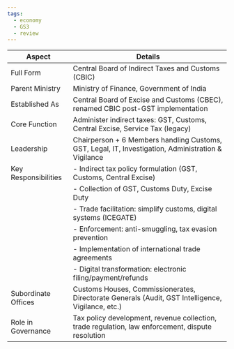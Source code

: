 ```yaml
---
tags:
  - economy
  - GS3
  - review
---
```

| Aspect               | Details                                                                                             |
| -------------------- | --------------------------------------------------------------------------------------------------- |
| Full Form            | Central Board of Indirect Taxes and Customs (CBIC)                                                  |
| Parent Ministry      | Ministry of Finance, Government of India                                                            |
| Established As       | Central Board of Excise and Customs (CBEC), renamed CBIC post-GST implementation                    |
| Core Function        | Administer indirect taxes: GST, Customs, Central Excise, Service Tax (legacy)                       |
| Leadership           | Chairperson + 6 Members handling Customs, GST, Legal, IT, Investigation, Administration & Vigilance |
| Key Responsibilities | - Indirect tax policy formulation (GST, Customs, Central Excise)                                    |
|                      | - Collection of GST, Customs Duty, Excise Duty                                                      |
|                      | - Trade facilitation: simplify customs, digital systems (ICEGATE)                                   |
|                      | - Enforcement: anti-smuggling, tax evasion prevention                                               |
|                      | - Implementation of international trade agreements                                                  |
|                      | - Digital transformation: electronic filing/payment/refunds                                         |
| Subordinate Offices  | Customs Houses, Commissionerates, Directorate Generals (Audit, GST Intelligence, Vigilance, etc.)   |
| Role in Governance   | Tax policy development, revenue collection, trade regulation, law enforcement, dispute resolution   |